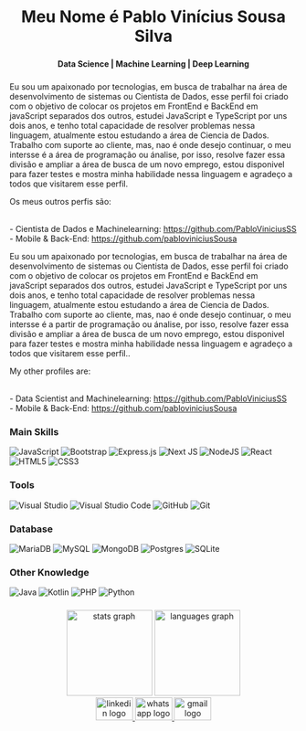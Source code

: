 <h1 align="center">Meu Nome é Pablo Vinícius Sousa Silva</h1>

###

<h4 align="center">Data Science | Machine Learning | Deep Learning </h4>

###

<p align="left">Eu sou um apaixonado por tecnologias, em busca de trabalhar na área de desenvolvimento de sistemas ou Cientista de Dados, esse perfil foi criado com o objetivo de colocar os projetos em FrontEnd e BackEnd em javaScript separados dos outros, estudei JavaScript e TypeScript por uns dois anos, e tenho total capacidade de resolver problemas nessa linguagem, atualmente estou estudando a área de Ciencia de Dados. Trabalho com suporte ao cliente, mas, nao é onde desejo continuar, o meu intersse é a área de programação ou ánalise, por isso, resolve fazer essa divisão e ampliar a área de busca de um novo emprego, estou disponivel para fazer testes e mostra minha habilidade nessa linguagem e agradeço a todos que visitarem esse perfil.</p>

<p> Os meus outros perfis são:</p>
 
<br> - Cientista de Dados e Machinelearning: https://github.com/PabloViniciusSS
<br> - Mobile & Back-End: https://github.com/pabloviniciusSousa

<p align="left">Eu sou um apaixonado por tecnologias, em busca de trabalhar na área de desenvolvimento de sistemas ou Cientista de Dados, esse perfil foi criado com o objetivo de colocar os projetos em FrontEnd e BackEnd em javaScript separados dos outros, estudei JavaScript e TypeScript por uns dois anos, e tenho total capacidade de resolver problemas nessa linguagem, atualmente estou estudando a área de Ciencia de Dados. Trabalho com suporte ao cliente, mas, nao é onde desejo continuar, o meu intersse é a partir de programação ou ánalise, por isso, resolve fazer essa divisão e ampliar a área de busca de um novo emprego, estou disponivel para fazer testes e mostra minha habilidade nessa linguagem e agradeço a todos que visitarem esse perfil..</p>

My other profiles are:

<br>- Data Scientist and Machinelearning: https://github.com/PabloViniciusSS
<br>- Mobile & Back-End: https://github.com/pabloviniciusSousa

###



### Main Skills
<div align="left">

![JavaScript](https://img.shields.io/badge/javascript-%23323330.svg?logo=javascript&logoColor=%23F7DF1E)
![Bootstrap](https://img.shields.io/badge/bootstrap-%23563D7C.svg?logo=bootstrap&logoColor=white)
![Express.js](https://img.shields.io/badge/express.js-%23404d59.svg?logo=express&logoColor=%2361DAFB)
![Next JS](https://img.shields.io/badge/Next-black?logo=next.js&logoColor=white)
![NodeJS](https://img.shields.io/badge/node.js-6DA55F?logo=node.js&logoColor=white)
![React](https://img.shields.io/badge/react-%2320232a.svg?logo=react&logoColor=%2361DAFB)
![HTML5](https://img.shields.io/badge/html5-%23E34F26.svg?logo=html5&logoColor=white)
![CSS3](https://img.shields.io/badge/css3-%231572B6.svg?logo=css3&logoColor=white)

### Tools

![Visual Studio](https://img.shields.io/badge/Visual%20Studio-5C2D91.svg?logo=visual-studio&logoColor=white)
![Visual Studio Code](https://img.shields.io/badge/Visual%20Studio%20Code-0078d7.svg?logo=visual-studio-code&logoColor=white)
![GitHub](https://img.shields.io/badge/github-%23121011.svg?logo=github&logoColor=white)
![Git](https://img.shields.io/badge/git-%23F05033.svg?logo=git&logoColor=white)

### Database
![MariaDB](https://img.shields.io/badge/MariaDB-003545?logo=mariadb&logoColor=white)
![MySQL](https://img.shields.io/badge/mysql-%2300f.svg?logo=mysql&logoColor=white)
![MongoDB](https://img.shields.io/badge/MongoDB-%234ea94b.svg?logo=mongodb&logoColor=white)
![Postgres](https://img.shields.io/badge/postgres-%23316192.svg?logo=postgresql&logoColor=white)
![SQLite](https://img.shields.io/badge/sqlite-%2307405e.svg?logo=sqlite&logoColor=white)



 ### Other Knowledge
 
![Java](https://img.shields.io/badge/java-%23ED8B00.svg?logo=java&logoColor=white)
![Kotlin](https://img.shields.io/badge/kotlin-%230095D5.svg?logo=kotlin&logoColor=white)
![PHP](https://img.shields.io/badge/php-%23777BB4.svg?logo=php&logoColor=white)
![Python](https://img.shields.io/badge/python-3670A0?logo=python&logoColor=ffdd54)


###

<div align="center">
  <img src="https://github-readme-stats.vercel.app/api?username=PabloVSS&hide_title=false&hide_rank=false&show_icons=true&include_all_commits=true&count_private=true&disable_animations=false&theme=dracula&locale=en&hide_border=false&order=1" height="150" alt="stats graph"  />
  
  <img src="https://github-readme-stats.vercel.app/api/top-langs?username=PabloVSS&locale=en&hide_title=false&layout=compact&card_width=320&langs_count=5&theme=dracula&hide_border=false&order=2" height="150" alt="languages graph"  />
</div>


<div align="center">
  <a href="https://www.linkedin.com/in/pabloviniciusss/" target="_blank">
    <img src="https://raw.githubusercontent.com/maurodesouza/profile-readme-generator/master/src/assets/icons/social/linkedin/default.svg" width="65" height="40" alt="linkedin logo"  />
  </a>
  <a href="https://api.whatsapp.com/send?phone=5562993296503" target="_blank">
    <img src="https://raw.githubusercontent.com/maurodesouza/profile-readme-generator/master/src/assets/icons/social/whatsapp/default.svg" width="65" height="40" alt="whatsapp logo"  />
  </a>
  <a href="https://mail.google.com/mail/u/0/#inbox" target="_blank">
    <img src="https://raw.githubusercontent.com/maurodesouza/profile-readme-generator/master/src/assets/icons/social/gmail/default.svg" width="65" height="40" alt="gmail logo"  />
  </a>
</div>

###
